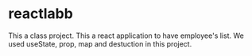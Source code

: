 # reactlabb
This a class project.
This a react application to have employee's list.
We used useState, prop, map and destuction in this project.
